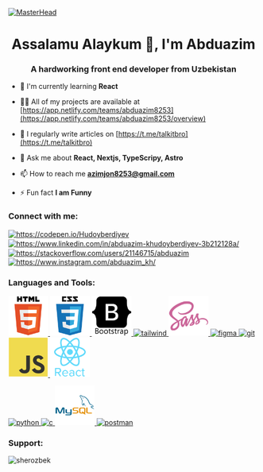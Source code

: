 [![MasterHead](https://marketplace.canva.com/EAENvpM8lg0/1/0/1600w/canva-clean-work-place-linkedin-banner-ENugiXwwVkE.jpg)](https://flowcv.me/abduazim)
<h1 align="center">Assalamu Alaykum 👋, I'm Abduazim</h1>
<h3 align="center">A hardworking front end developer from Uzbekistan</h3>

- 🌱 I'm currently learning **React**

- 👨‍💻 All of my projects are available at [https://app.netlify.com/teams/abduazim8253](https://app.netlify.com/teams/abduazim8253/overview)

- 📝 I regularly write articles on [https://t.me/talkitbro](https://t.me/talkitbro)

- 💬 Ask me about **React, Nextjs, TypeScripy, Astro**

- 📫 How to reach me **azimjon8253@gmail.com**

- ⚡ Fun fact **I am Funny**

<h3 align="left">Connect with me:</h3>
<p align="left">
<a href="https://codepen.io/Hudoyberdiyev" target="blank"><img align="center" src="https://raw.githubusercontent.com/rahuldkjain/github-profile-readme-generator/master/src/images/icons/Social/codepen.svg" alt="https://codepen.io/Hudoyberdiyev" height="70" width="80" /></a>
<a href="https://www.linkedin.com/in/abduazim-khudoyberdiyev-3b212128a/" target="blank"><img align="center" src="https://raw.githubusercontent.com/rahuldkjain/github-profile-readme-generator/master/src/images/icons/Social/linked-in-alt.svg" alt="https://www.linkedin.com/in/abduazim-khudoyberdiyev-3b212128a/" height="70" width="80" /></a>
<a href="https://stackoverflow.com/users/21146715/abduazim" target="blank"><img align="center" src="https://raw.githubusercontent.com/rahuldkjain/github-profile-readme-generator/master/src/images/icons/Social/stack-overflow.svg" alt="https://stackoverflow.com/users/21146715/abduazim" height="70" width="80" /></a>
<a href="https://www.instagram.com/abduazim_kh/" target="blank"><img align="center" src="https://raw.githubusercontent.com/rahuldkjain/github-profile-readme-generator/master/src/images/icons/Social/instagram.svg" alt="https://www.instagram.com/abduazim_kh/" height="70" width="80" /></a>
</p>

<h3 align="left">Languages and Tools:</h3>

<p align="left">  <a href="https://www.w3.org/html/" target="_blank" rel="noreferrer"> <img src="https://raw.githubusercontent.com/devicons/devicon/master/icons/html5/html5-original-wordmark.svg" alt="html5" width="80" height="80"/> </a>
    <a href="https://www.w3schools.com/css/" target="_blank" rel="noreferrer"> <img src="https://raw.githubusercontent.com/devicons/devicon/master/icons/css3/css3-original-wordmark.svg" alt="css3" width="80" height="80"/> </a>
<a href="https://getbootstrap.com" target="_blank" rel="noreferrer"> <img src="https://raw.githubusercontent.com/devicons/devicon/master/icons/bootstrap/bootstrap-plain-wordmark.svg" alt="bootstrap" width="80" height="80"/> </a>
<a href="https://tailwindcss.com/" target="_blank" rel="noreferrer"> <img src="https://www.vectorlogo.zone/logos/tailwindcss/tailwindcss-icon.svg" alt="tailwind" width="80" height="80"/> </a>
     <a href="https://sass-lang.com" target="_blank" rel="noreferrer"> <img src="https://raw.githubusercontent.com/devicons/devicon/master/icons/sass/sass-original.svg" alt="sass" width="80" height="80"/> </a> 
 <a href="https://www.figma.com/" target="_blank" rel="noreferrer"> <img src="https://www.vectorlogo.zone/logos/figma/figma-icon.svg" alt="figma" width="80" height="80"/> </a> 
    <a href="https://git-scm.com/" target="_blank" rel="noreferrer"> <img src="https://www.vectorlogo.zone/logos/git-scm/git-scm-icon.svg" alt="git" width="80" height="80"/> </a>
  <a href="https://developer.mozilla.org/en-US/docs/Web/JavaScript" target="_blank" rel="noreferrer"> <img src="https://raw.githubusercontent.com/devicons/devicon/master/icons/javascript/javascript-original.svg" alt="javascript" width="80" height="80"/> </a>
<a href="https://reactjs.org/" target="_blank" rel="noreferrer"> <img src="https://raw.githubusercontent.com/devicons/devicon/master/icons/react/react-original-wordmark.svg" alt="react" width="80" height="80"/> </a>

 <a href="https://www.python.org/" target="_blank" rel="noreferrer"> <img src="https://www.svgrepo.com//show/376344/python.svg" alt="python" width="80" height="80"/> </a> <a href="https://www.w3schools.com/c/c_intro.php" target="_blank" rel="noreferrer"> <img src="https://upload.wikimedia.org/wikipedia/commons/thumb/1/18/C_Programming_Language.svg/695px-C_Programming_Language.svg.png" alt="c" width="80" height="80"/> </a>  <a href="https://www.mysql.com/" target="_blank" rel="noreferrer"> <img src="https://raw.githubusercontent.com/devicons/devicon/master/icons/mysql/mysql-original-wordmark.svg" alt="mysql" width="80" height="80"/> </a>   <a href="https://postman.com" target="_blank" rel="noreferrer"> <img src="https://www.vectorlogo.zone/logos/getpostman/getpostman-icon.svg" alt="postman" width="80" height="80"/> </a> </p>


<h3 align="left">Support:</h3>
<p><a href="https://www.buymeacoffee.com/abduazimkh"> <img align="left" src="https://cdn.buymeacoffee.com/buttons/v2/default-yellow.png" height="50" width="210" alt="sherozbek" /></a></p><br><br>
